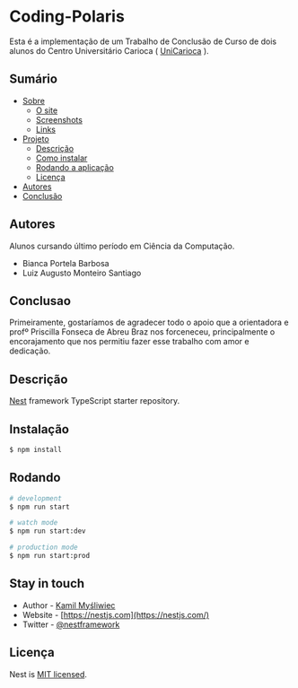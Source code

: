 # Coding-Polaris

Esta é a implementação de um Trabalho de Conclusão de Curso de dois alunos do Centro Universitário Carioca ( [UniCarioca](https://www.unicarioca.edu.br/) ). 

## Sumário

- [Sobre](#overview)
  - [O site](#the-site)
  - [Screenshots](#screenshots)
  - [Links](#links)
- [Projeto](#nosso-processo)
  - [Descrição](#descrição)
  - [Como instalar](#instalação)
  - [Rodando a aplicação](#rodando)
  - [Licença](#licença)
- [Autores](#autores)
- [Conclusão](#conclusao)

## Autores

 Alunos cursando último período em Ciência da Computação.

 - Bianca Portela Barbosa
 - Luiz Augusto Monteiro Santiago

## Conclusao

  Primeiramente, gostaríamos de agradecer todo o apoio que a orientadora e profº Priscilla Fonseca de Abreu Braz nos forceneceu, principalmente o encorajamento que nos permitiu fazer esse trabalho com amor e dedicação.

</p>
  <!--[![Backers on Open Collective](https://opencollective.com/nest/backers/badge.svg)](https://opencollective.com/nest#backer)
  [![Sponsors on Open Collective](https://opencollective.com/nest/sponsors/badge.svg)](https://opencollective.com/nest#sponsor)-->

## Descrição

[Nest](https://github.com/nestjs/nest) framework TypeScript starter repository.

## Instalação

```bash
$ npm install
```

## Rodando

```bash
# development
$ npm run start

# watch mode
$ npm run start:dev

# production mode
$ npm run start:prod
```

## Stay in touch

- Author - [Kamil Myśliwiec](https://kamilmysliwiec.com)
- Website - [https://nestjs.com](https://nestjs.com/)
- Twitter - [@nestframework](https://twitter.com/nestframework)

## Licença

Nest is [MIT licensed](LICENSE).
